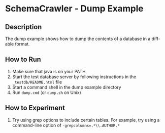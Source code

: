 # SchemaCrawler - Dump Example

## Description
The dump example shows how to dump the contents of a database in a diff-able format.

## How to Run
1. Make sure that java is on your PATH
2. Start the test database server by following instructions in the `_testdb/README.html` file
3. Start a command shell in the dump example directory 
4. Run `dump.cmd` (or `dump.sh` on Unix) 

## How to Experiment
1. Try using grep options to include certain tables. For example, try using a command-line option of `-grepcolumns=.*\\.AUTHOR.*`
